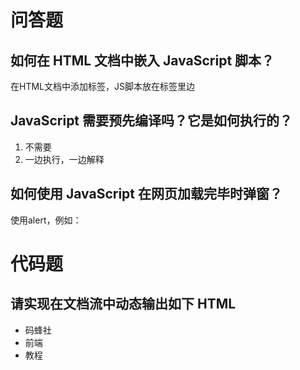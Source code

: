 # 问答题
## 如何在 HTML 文档中嵌入 JavaScript 脚本？
在HTML文档中添加<script></script>标签，JS脚本放在标签里边


## JavaScript 需要预先编译吗？它是如何执行的？
1. 不需要
2. 一边执行，一边解释



## 如何使用 JavaScript 在网页加载完毕时弹窗？
使用alert，例如：
<script>
  alert("JS")
</script>




# 代码题
## 请实现在文档流中动态输出如下 HTML
<ul>
  <li>码蜂社</li>
  <li>前端</li>
  <li>教程</li>
</ul>